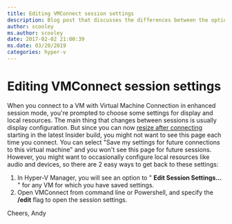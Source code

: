```yaml
---
title: Editing VMConnect session settings
description: Blog post that discusses the differences between the options given to users regarding settings for display and local resources.
author: scooley
ms.author: scooley
date: 2017-02-02 21:00:39
ms.date: 03/20/2019
categories: hyper-v
---
```


# Editing VMConnect session settings

When you connect to a VM with Virtual Machine Connection in enhanced session mode, you're prompted to choose some settings for display and local resources. <!--[![VMConnect Session Settings](https://msdnshared.blob.core.windows.net/media/2017/02/Capture.png)](https://msdnshared.blob.core.windows.net/media/2017/02/Capture.png) -->The main thing that changes between sessions is usually display configuration. But since you can now [resize after connecting](https://blogs.technet.microsoft.com/virtualization/2017/01/27/introducing-vmconnect-dynamic-resize/) starting in the latest Insider build, you might not want to see this page each time you connect. You can select "Save my settings for future connections to this virtual machine" and you won't see this page for future sessions. <!--[![VMConnect save session settings](https://msdnshared.blob.core.windows.net/media/2017/02/Capture77.png)](https://msdnshared.blob.core.windows.net/media/2017/02/Capture77.png)--> However, you might want to occasionally configure local resources like audio and devices, so there are 2 easy ways to get back to these settings:

  1. In Hyper-V Manager, you will see an option to " **Edit Session Settings...** " for any VM for which you have saved settings. <!--[ ](https://msdnshared.blob.core.windows.net/media/2017/02/Capture22.png)[![VMConnect edit session settings](https://msdnshared.blob.core.windows.net/media/2017/02/Capture22.png) ](https://msdnshared.blob.core.windows.net/media/2017/02/Capture22.png)-->
  2. Open VMConnect from command line or Powershell, and specify the **/edit** flag to open the session settings.

<!--[![capture33](https://msdnshared.blob.core.windows.net/media/2017/02/Capture33.png) ](https://msdnshared.blob.core.windows.net/media/2017/02/Capture33.png)--> Cheers, Andy
